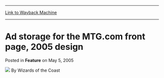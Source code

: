 
---
[Link to Wayback Machine](https://web.archive.org/web/20220524100358/https://magic.wizards.com/en/articles/archive/feature/ad-storage-mtgcom-front-page-2005-design-2005-05-05)

[_metadata_:wayback_url]:- "https://magic.wizards.com/en/articles/archive/feature/ad-storage-mtgcom-front-page-2005-design-2005-05-05"
[_metadata_:wayback_raw_url]:- "https://web.archive.org/web/20220524100358id_/https://magic.wizards.com/en/articles/archive/feature/ad-storage-mtgcom-front-page-2005-design-2005-05-05"
[_metadata_:wayback_capture_timestamp]:- "2022-05-24 10:03:58+00:00"
[_metadata_:generator]:- "Drupal 7 (http://drupal.org)"
---


Ad storage for the MTG.com front page, 2005 design
==================================================



 Posted in **Feature**
 on May 5, 2005 






![](https://media.magic.wizards.com/styles/auth_small/public/images/person/wizards_author.jpg)
By Wizards of the Coast

















